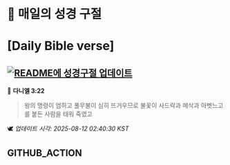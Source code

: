 # 🙏 매일의 성경 구절
# [Daily Bible verse]
## [![README에 성경구절 업데이트](https://github.com/DONGSUKA/first_test/actions/workflows/update-readme-bible.yml/badge.svg)](https://github.com/DONGSUKA/first_test/actions/workflows/update-readme-bible.yml)
<!-- START_BIBLE_VERSE -->
📖 **다니엘 3:22**
> 왕의 명령이 엄하고 풀무불이 심히 뜨거우므로 불꽃이 사드락과 메삭과 아벳느고를 붙든 사람을 태워 죽였고

🕊️ _업데이트 시각: 2025-08-12 02:40:30 KST_
  <!-- END_BIBLE_VERSE -->
## GITHUB_ACTION

